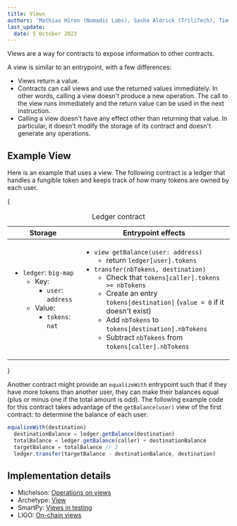 ```yaml
---
title: Views
authors: 'Mathias Hiron (Nomadic Labs), Sasha Aldrick (TriliTech), Tim McMackin (TriliTech)'
last_update:
  date: 5 October 2023
---
```


Views are a way for contracts to expose information to other contracts.

A view is similar to an entrypoint, with a few differences:

- Views return a value.
- Contracts can call views and use the returned values immediately.
In other words, calling a view doesn't produce a new operation.
The call to the view runs immediately and the return value can be used in the next instruction.
- Calling a view doesn't have any effect other than returning that value.
In particular, it doesn't modify the storage of its contract and doesn't generate any operations.

## Example View

Here is an example that uses a view.
The following contract is a ledger that handles a fungible token and keeps track of how many tokens are owned by each user.

{<table>
  <caption>Ledger contract</caption>
  <thead>
    <tr>
      <th>Storage</th>
      <th>Entrypoint effects</th>
    </tr>
  </thead>
  <tbody>
    <tr>
      <td>
        <ul>
          <li><code>ledger</code>: <code>big-map</code>
            <ul>
              <li>Key:<ul>
                  <li><code>user</code>: <code>address</code></li>
                </ul>
              </li>
              <li>Value:<ul>
                  <li><code>tokens</code>: <code>nat</code></li>
                </ul>
              </li>
            </ul>
          </li>
        </ul>
      </td>
      <td>
        <ul>
          <li><code>view getBalance(user: address)</code>
            <ul>
              <li>return <code>ledger[user].tokens</code></li>
            </ul>
          </li>
          <li><code>transfer(nbTokens, destination)</code>
            <ul>
              <li>Check that <code>tokens[caller].tokens &gt;= nbTokens</code></li>
              <li>Create an entry <code>tokens[destination]</code> (<code>value = 0</code> if it doesn't exist)</li>
              <li>Add <code>nbTokens</code> to <code>tokens[destination].nbTokens</code></li>
              <li>Subtract <code>nbTokens</code> from <code>tokens[caller].nbTokens</code></li>
            </ul>
          </li>
        </ul>
      </td>
    </tr>
  </tbody>
</table>}

Another contract might provide an `equalizeWith` entrypoint such that if they have more tokens than another user, they can make their balances equal (plus or minus one if the total amount is odd).
The following example code for this contract takes advantage of the `getBalance(user)` view of the first contract: to determine the balance of each user:

```javascript
equalizeWith(destination)
  destinationBalance = ledger.getBalance(destination)
  totalBalance = ledger.getBalance(caller) + destinationBalance
  targetBalance = totalBalance // 2
  ledger.transfer(targetBalance - destinationBalance, destination)
```

## Implementation details

- Michelson: [Operations on views](https://tezos.gitlab.io/active/michelson.html#operations-on-views)
- Archetype: [View](https://archetype-lang.org/docs/reference/declarations/view)
- SmartPy: [Views in testing](https://smartpy.io/manual/scenarios/testing_contracts#views)
- LIGO: [On-chain views](https://ligolang.org/docs/protocol/hangzhou#on-chain-views)
